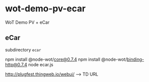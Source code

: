 # wot-demo-pv-ecar
WoT Demo  PV + eCar

## eCar

subdirectory `ecar`


npm install @node-wot/core@0.7.4
npm install @node-wot/binding-http@0.7.4 
node ecar.js


http://plugfest.thingweb.io/webui/
--> TD URL
